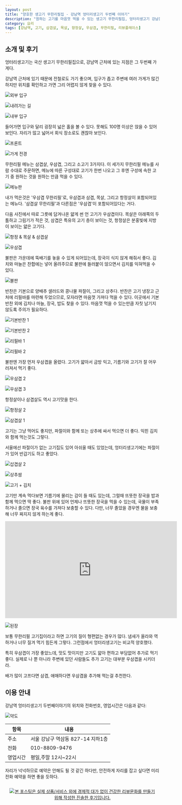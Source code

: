 ```yaml
---
layout: post
title: "양호한 생고기 무한리필집 - 강남역 엉터리생고기 두번째 이야기"
description: "원하는 고기를 마음껏 먹을 수 있는 생고기 무한리필집, 엉터리생고기 강남점을 가봤다."
category: 요리
tags: [강남역, 고기, 삽겹살, 목살, 항정살, 우삼겹, 무한리필, 리뷰플레이스]
---
```


## 소개 및 후기

엉터리생고기는 국산 생고기 무한리필집으로,
강남역 근처에 있는 지점은 그 두번째 가게다.

강남역 근처에 있기 때문에 전철로도 가기 좋으며,
입구가 좁고 주변에 여러 가게가 많긴 하지만
위치를 확인하고 가면 그리 어렵지 않게 찾을 수 있다.

![외부 입구](https://lh3.googleusercontent.com/Dx3dhCAAZfDci509GNzly9gnYjJOEa-du7OKIHHaOoB1_HalpLKSbCthNB5XzMFr8SqYlNnEnwUGGA=s560)

![내려가는 길](https://lh3.googleusercontent.com/CJdJFGiXvxtENE0hB1h6mQNQwzdZwIpD9NrX3UhOn7UPv7X2rRtohYb7aGZhUR1bWx91NkytufsfRQ=s560)

![내부 입구](https://lh3.googleusercontent.com/qiwHXFwfTJBWNK-CkjviE77XWNHklGjgzSsv12IdmTQ6bKDFWq-JBYM003a_O3AgWLGtPVQpRzYpwg=s560)

들어가면 입구와 달리 굉장히 넓은 홀을 볼 수 있다.
못해도 100명 이상은 앉을 수 있어 보인다.
자리가 많고 넓어서 회식 장소로도 괜찮아 보인다.

![프론트](https://lh3.googleusercontent.com/vKc-ioVQoarbO3qQGnY7neZodJEQu_w5wCNt1ClvC4DYMivqg84maTYzgLyWIdGIiuFSAOVvouv6CQ=s560)

![가게 전경](https://lh3.googleusercontent.com/CoYv9w763O48g3yRAKDHFINflIVO-19p2kiA7wEfOZljehyYa0StJxuMm6AIzkyJyPmEFrkD5Yms-A=s560)

무한리필 메뉴는 삼겹살, 우삼겹, 그리고 소고기 3가지다.
이 세가지 무한리필 메뉴를 사람 수대로 주문하면,
메뉴에 따른 구성대로 고기가 한번 나오고
그 후엔 구성에 속한 고기 중 원하는 것을 원하는 만큼 먹을 수 있다.

![메뉴판](https://lh3.googleusercontent.com/ACzzgIHeIpFOhQcntqiHf-IOCxjs7MGBSMKkcx6TNH4yMvJkM6sG2RHOyekqBgFBJdPyVPo3KJ3syQ=s560)

내가 먹은것은 '우삼겹 무한리필'로,
우삼겹과 삼겹, 목살, 그리고 항정살이 포함되어있는 메뉴다.
'삼겹살 무한리필'과 다른점은 '우삼겹'이 포함되어있다는 거다.

다음 사진에서 따로 그릇에 담겨나온 얇게 썬 언 고기가 우삼겹이다.
목살은 아래쪽의 두툼하고 그림기가 적은 것,
삼겹은 특유의 고기 층이 보이는 것,
항정살은 분홍빛에 지방이 보이는 얇은 고기다.

![항정 & 목살 & 삼겹살](https://lh3.googleusercontent.com/HWiz7bGUg7vkClXgYiweirWAY-YREV4u5g8Lzw1-ftBEDx-wCekwA2rKGQEMUac1dpoHHz9v_17oxw=s560)

![우삼겹](https://lh3.googleusercontent.com/nRVwT3alZvrieNRmr5R7H1EPC_TcBM1iM4L8DeFWWY2ZYMYemXis5DGDdYAaeJAYmwHUjWwZLrYw0Q=s560)

불판은 가운데에 뚝배기를 놓을 수 있게 되어있는데,
장국이 식지 않게 해줘서 좋다.
김치와 마늘은 찬합에는 넣어 올려주므로 불판에 들러붙이 않으면서 김치를 익혀먹을 수 있다.

![불판](https://lh3.googleusercontent.com/sRJfiobsHga2Zsx-LLz9ybM76sgauHA65QmApZ95jketEOHWzJ1ctjYmKwNkunEqMTEthzFAaZz1Cw=s560)

반찬은 기본으로 양배추 샐러드와 콩나물 파절이, 그리고 상추다.
반찬은 고기 냉장고 근처에 리필바를 마련해 두었으므로,
모자라면 마음껏 가져다 먹을 수 있다.
이곳에서 기본 반찬 외에 김치나 마늘, 장국, 밥도 찾을 수 있다.
마음껏 먹을 수 있는만큼 자칫 남기지 않도록 주의가 필요하다.

![기본반찬 1](https://lh3.googleusercontent.com/fDymn3cvtigoAzoBYOcW6eFqX4tlDji9xzhD-a47rRe2Vfg2ueqA0Ub3k5scr7rN-8YqBYzEUGfzjQ=s560)

![기본반찬 2](https://lh3.googleusercontent.com/tc5IL1SnnRsKB_8qYkRAmP_sWuvZhc2Jfq4dmRnj9-9e2WhDklA9NwnOXgGrtzbH9gN9fYZDqOLhrg=s560)

![리필바 1](https://lh3.googleusercontent.com/IhHaNH_kX5xD4Vl1u7zGkGvKWvTmxS8HiZxydki9UgPWxYb5p0L0Qyi-p5mp2Qt-s394uj8gvW0b_w=s560)

![리필바 2](https://lh3.googleusercontent.com/63hehvG0hS5Nsdti8mmMXkrddKzqJYIEXYHrnjj9d37nJ6grewVBkgS4W90f4Pde_vqGDwdMfVMx1A=s560)

불판엔 가장 먼저 우삼겹을 올렸다.
고기가 얇아서 금방 익고,
기름기와 고기가 잘 어우러져서 먹기 좋다.

![우삼겹 2](https://lh3.googleusercontent.com/DQLYnSbPkOchpXStaoafsbGqLIZHbBhMTRcNPyy6jqAJNc6gmqb_zF1a1pmENyMPfx91WFQRaNLiVA=s560)

![우삼겹 3](https://lh3.googleusercontent.com/z580P8Wz-tVsIKyTq3v0SO1Rw3T2EBBTsoyUxVc4xJ-q5RjtdXP2YRUff8bYnBgWMqtzsLDqnLLGTg=s560)

항정살이나 삼겹살도 역시 고기맛을 한다.

![항정살 2](https://lh3.googleusercontent.com/D3JXralgQe-O1wgR1izMQn18i2Dh6jJOGaQr8rqu7_KXbYspAiIhu8XnN1fgEKmG6tnbnU2e4QZlNQ=s560)

![삼겹살 1](https://lh3.googleusercontent.com/kj0unpXlMZZ9UutceS2h6II7fWBvGgXmDQHLtsWxAdcE6TQG52AF17_ctiE0rDoD-H1U0_gM5TZVPA=s560)

고기는 그냥 먹어도 좋지만,
파절이와 함께 또는 상추에 싸서 먹으면 더 좋다.
익힌 김치와 함께 먹는것도 그렇다.

서울에선 파절이가 없는 고기집도 있어 아쉬울 때도 있었는데,
엉터리생고기에는 파절이가 있어 반갑기도 하고 좋았다.

![삽겹살 2](https://lh3.googleusercontent.com/8u0mNOZZBcOR-PXHCdgV2VdminjsszT2CXogbnMrO6j7dFIFa0Wq9uha_nzwRtwBNmNpp2mxAf1KvA=s560)

![상추쌈](https://lh3.googleusercontent.com/vkMOFvUz6MzqtJCec4NtqV6PkkRAVVnHl-5t0EIs5sv-ivEaUSHiSu1yvp42-5ydWVY-CRdO4jyDDA=s560)

![고기 + 김치](https://lh3.googleusercontent.com/-AmSD2lBzPXyUW3AvYsGodz2wFRyyA9f1LnM3JfFXUfieS5QRmIU2afGNdUIxFQIrePCdNCSbQSTiA=s560)

고기만 계속 먹다보면 기름기에 물리는 감이 들 때도 있는데,
그럴때 뜨뜻한 장국을 밥과 함께 먹으면 딱 좋다.
불판 위에 있어 언제나 뜨뜻한 장국을 먹을 수 있는데,
국물이 부족하거나 졸으면 장국 육수를 가져다 보충할 수 있다.
다만, 너무 졸았을 경우엔 물을 보충해 너무 짜지지 않게 하는게 좋다.

<center><iframe width="560" height="315" src="https://www.youtube.com/embed/KYjU5DYFK-A" frameborder="0" gesture="media" allow="encrypted-media" allowfullscreen></iframe></center>

![된장](https://lh3.googleusercontent.com/Cb97s8Avepl9Zw2XWXvjyYuutngL1joAyG1U7couBvotII21mdW05r5utN3OSXvUk2XvaUSN3N19HA=s560)

보통 무한리필 고기집이라고 하면 고기의 질이 형편없는 경우가 많다.
냄새가 올라와 역하거나 너무 질겨 먹기 힘든게 그렇다.
그런점에서 엉터리생고기는 비교적 양호했다.

특히 우삼겹이 가장 좋았느데,
맛도 맛이지만 고기도 얇아 편하고 부담없어 추가로 먹기 좋다.
실제로 나 뿐 아니라 주변에 있던 사람들도 추가 고기는 대부분 우삼겹을 시키더라.

배가 많이 고프다면 삼겹, 애매하다면 우삼겹을 추가해 먹는걸 추천한다.


## 이용 안내

강남역 엉터리생고기 두번째이야기의 위치와 전화번호, 영업시간은 다음과 같다:

![약도](https://lh3.googleusercontent.com/-CdnlTzsY5G8/WkD7Np43-nI/AAAAAAAAcys/spnmEtVZ3LIDBlExmzcTu0ncHejl4Xc0ACE0YBhgL/s0/ungteori-gangnam-map.gif)

항목     | 내용
---------|-----------------------------------
주소     | 서울 강남구 역삼동 827-14 지하1층
전화     | 010-8809-9476
영업시간 | 평일,주말 12시~22시

자리가 넉넉하므로 예약은 안해도 될 것 같긴 하다만,
안전하게 자리를 잡고 싶다면 미리 전화 예약을 하면 좋을 듯하다.



<div style="text-align: center; padding: 1em;"><a href="http://reviewplace.co.kr/detail.php?number=10992" target="_blank"><img src="http://reviewplace.co.kr/blog_traffic.php?key=MTA5OTJ8cmV6bm9h" border="0" alt="본 포스팅은 실제 상품/서비스 외에 경제적 대가 없이 건강한 리뷰문화를 만들기 위해 작성한 진솔한 후기입니다."></a></div>

